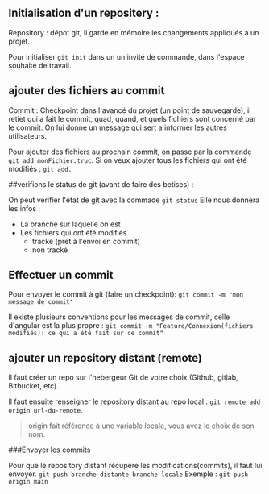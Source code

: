 ## Initialisation d'un repositery :

Repository : dépot git, il garde en mémoire les changements appliqués à un projet.

Pour initialiser `git init` dans un un invité de commande, dans l'espace souhaité de travail.

## ajouter des fichiers au commit

Commit : Checkpoint dans l'avancé du projet (un point de sauvegarde), il retiet qui a fait le commit, quad, quand, et quels fichiers sont concerné par le commit. On lui donne un message qui sert a informer les autres utilisateurs.

Pour ajouter des fichiers au prochain commit, on passe par la commande `git add monFichier.truc`. Si on veux ajouter tous les fichiers qui ont été modifiés : `git add.`

##verifions le status de git (avant de faire des betises) :

On peut verifier l'état de git avec la commade `git status`
Elle nous donnera les infos  :
- La branche sur laquelle on est
- Les fichiers qui ont été modifiés
    - tracké (pret à l'envoi en commit)
    - non tracké

## Effectuer un commit

Pour envoyer le commit à git (faire un checkpoint): `git commit -m "mon message de commit"`

Il existe plusieurs conventions pour les messages de commit, celle d'angular est la plus propre : `git commit -m "Feature/Connexion(fichiers modifiés): ce qui a été fait sur ce commit"` 

## ajouter un repository distant (remote)

Il faut créer un repo sur l'hebergeur Git de votre choix (Github, gitlab, Bitbucket, etc).

Il faut ensuite renseigner le repository distant au repo local : 
`git remote add origin url-du-remote`.

> origin fait référence à une variable locale, vous avez le choix de son nom.

###Envoyer les commits

Pour que le repository distant récupère les modifications(commits), il faut lui envoyer.
`git push branche-distante branche-locale`
Exemple : `git push origin main`
